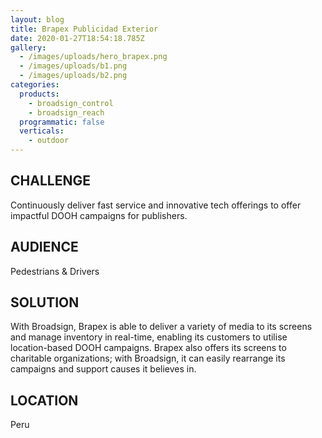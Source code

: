 ```yaml
---
layout: blog
title: Brapex Publicidad Exterior
date: 2020-01-27T18:54:18.785Z
gallery:
  - /images/uploads/hero_brapex.png
  - /images/uploads/b1.png
  - /images/uploads/b2.png
categories:
  products:
    - broadsign_control
    - broadsign_reach
  programmatic: false
  verticals:
    - outdoor
---
```

## CHALLENGE

Continuously deliver fast service and innovative tech offerings to offer impactful DOOH campaigns for publishers.


## AUDIENCE

Pedestrians & Drivers


## SOLUTION

With Broadsign, Brapex is able to deliver a variety of media to its screens and manage inventory in real-time, enabling its customers to utilise location-based DOOH campaigns. Brapex also offers its screens to charitable organizations; with Broadsign, it can easily rearrange its campaigns and support causes it believes in.


## LOCATION

Peru
